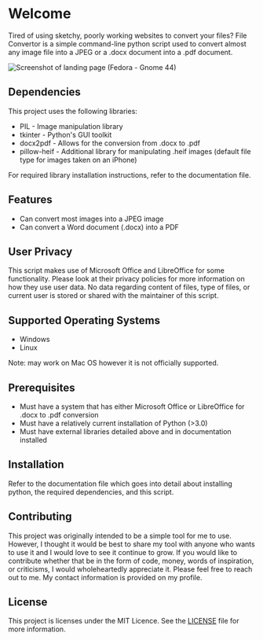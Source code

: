# Welcome
Tired of using sketchy, poorly working websites to convert your files? File Convertor is a simple command-line python script used to convert almost any image file into a JPEG or a .docx document into a .pdf document.

![Screenshot of landing page (Fedora - Gnome 44)](https://github.com/MaybeMarq/File-Converter/assets/62733985/887ce8c1-d77a-4d57-809a-d8a21766f609)

## Dependencies
This project uses the following libraries:
- PIL - Image manipulation library
- tkinter - Python's GUI toolkit
- docx2pdf - Allows for the conversion from .docx to .pdf
- pillow-heif - Additional library for manipulating .heif images (default file type for images taken on an iPhone)

For required library installation instructions, refer to the documentation file.

## Features
- Can convert most images into a JPEG image
- Can convert a Word document (.docx) into a PDF

## User Privacy
This script makes use of Microsoft Office and LibreOffice for some functionality. Please look at their privacy policies for more information on how they use user data. No data regarding content of files, type of files, or current user is stored or shared with the maintainer of this script. 

## Supported Operating Systems
- Windows
- Linux

Note: may work on Mac OS however it is not officially supported.

## Prerequisites
- Must have a system that has either Microsoft Office or LibreOffice for .docx to .pdf conversion
- Must have a relatively current installation of Python (>3.0)
- Must have external libraries detailed above and in documentation installed

## Installation
Refer to the documentation file which goes into detail about installing python, the required dependencies, and this script.

## Contributing
This project was originally intended to be a simple tool for me to use. However, I thought it would be best to share my tool with anyone who wants to use it and I would love to see it continue to grow. If you would like to contribute whether that be in the form of  code, money, words of inspiration, or criticisms, I would wholeheartedly appreciate it. Please feel free to reach out to me. My contact information is provided on my profile.

## License
This project is licenses under the MIT Licence. See the [LICENSE](https://github.com/MaybeMarq/File-Converter/blob/master/LICENSE) file for more information.

